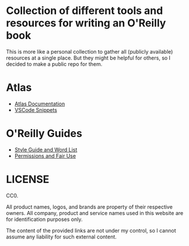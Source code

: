 # Collection of different tools and resources for writing an O'Reilly book

This is more like a personal collection to gather all (publicly available) resources at a single place.
But they might be helpful for others, so I decided to make a public repo for them.

# Atlas

* [Atlas Documentation](https://docs.atlas.oreilly.com)
* [VSCode Snippets](snippets/README.md)

# O'Reilly Guides

* [Style Guide and Word List](http://oreillymedia.github.io/production-resources/styleguide/)
* [Permissions and Fair Use](http://oreillymedia.github.io/production-resources/permissionsandfairuseguide/)

# LICENSE

CC0.

All product names, logos, and brands are property of their respective owners.
All company, product and service names used in this website are for identification purposes only. 

The content of the provided links are not under my control, so I cannot assume any liability for such external content.
